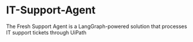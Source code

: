 # IT-Support-Agent
The Fresh Support Agent is a LangGraph-powered solution that processes IT support tickets through UiPath 
